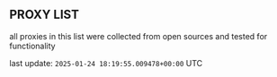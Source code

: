 ## PROXY LIST

all proxies in this list were collected from open sources and tested for functionality

last update: `2025-01-24 18:19:55.009478+00:00` UTC